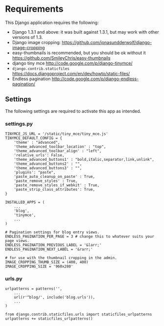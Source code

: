 # Requirements

This Django application requires the following:

* Django 1.3.1 and above: it was built against 1.3.1, but may work with other versions of 1.3.
* Django image cropping: https://github.com/jonasundderwolf/django-image-cropping
* easy-thumbnails is recommended, but you should be ok without it https://github.com/SmileyChris/easy-thumbnails
* django tiny mce http://code.google.com/p/django-tinymce/
* `django.contrib.staticfiles` https://docs.djangoproject.com/en/dev/howto/static-files/
* Endless pagination http://code.google.com/p/django-endless-pagination/


## Settings

The following settings are required to activate this app as intended.

### settings.py

	TINYMCE_JS_URL = '/static/tiny_mce/tiny_mce.js'
	TINYMCE_DEFAULT_CONFIG = {
		'theme' : "advanced", 
		'theme_advanced_toolbar_location' : "top",
		'theme_advanced_toolbar_align' : "left",
		'relative_urls': False,
		'theme_advanced_buttons1' : "bold,italic,separator,link,unlink",
		'theme_advanced_buttons2' : "",
		'theme_advanced_buttons3' : "",
		'plugins': "paste",
		'paste_auto_cleanup_on_paste' : True,
		'paste_remove_styles' : True,
		'paste_remove_styles_if_webkit' : True,
	    'paste_strip_class_attributes': True,
	}

    INSTALLED_APPS = (
        ...
        'blog',
        'tinymce',
        ...
    )
    
    # Pagination settings for blog entry views.
	ENDLESS_PAGINATION_PER_PAGE = 3 # change this to whatever suits your page views.
	ENDLESS_PAGINATION_PREVIOUS_LABEL = '&larr;'
	ENDLESS_PAGINATION_NEXT_LABEL = '&rarr;'
    
    # for use with the thumbnail cropping in the admin.
    IMAGE_CROPPING_THUMB_SIZE = (400, 400)
	IMAGE_CROPPING_SIZE = '960x280'

### urls.py

    urlpatterns = patterns('',
	    ...
        url(r'^blog/', include('blog.urls')),
        ...
    )
    
    from django.contrib.staticfiles.urls import staticfiles_urlpatterns
    urlpatterns += staticfiles_urlpatterns()
